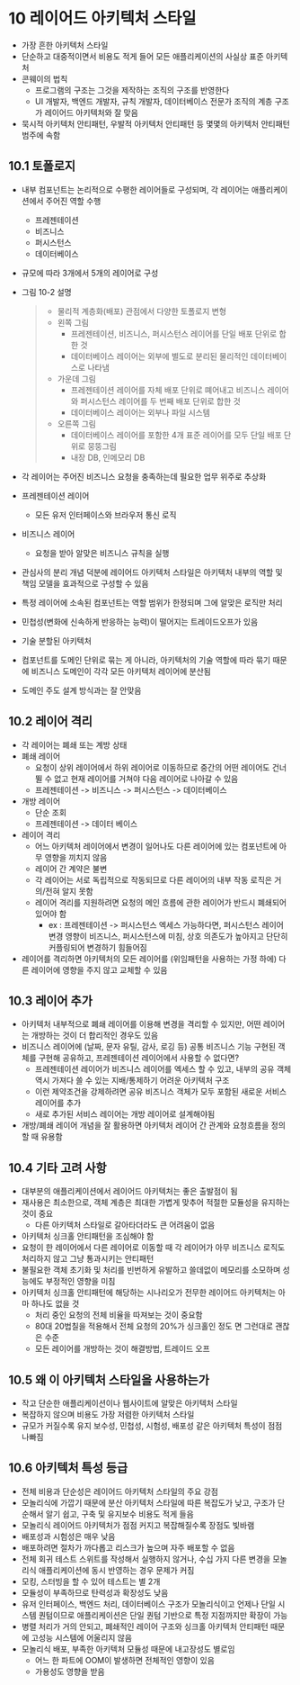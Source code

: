 # 10 레이어드 아키텍처 스타일
- 가장 흔한 아키텍처 스타일
- 단순하고 대중적이면서 비용도 적게 들어 모든 애플리케이션의 사실상 표준 아키텍처
- 콘웨이의 법칙
    - 프로그램의 구조는 그것을 제작하는 조직의 구조를 반영한다
    - UI 개발자, 백엔드 개발자, 규칙 개발자, 데이터베이스 전문가 조직의 계층 구조가 레이어드 아키텍처와 잘 맞음
- 묵시적 아키텍처 안티패턴, 우발적 아키텍처 안티패턴 등 몇몇의 아키텍처 안티패턴 범주에 속함
## 10.1 토폴로지
- 내부 컴포넌트는 논리적으로 수평한 레이어들로 구성되며, 각 레이어는 애플리케이션에서 주어진 역할 수행
    - 프레젠테이션
    - 비즈니스
    - 퍼시스턴스
    - 데이터베이스
- 규모에 따라 3개에서 5개의 레이어로 구성
- 그림 10-2 설명
    >- 물리적 계층화(배포) 관점에서 다양한 토폴로지 변형
    >- 왼쪽 그림
    >    - 프레젠테이션, 비즈니스, 퍼시스턴스 레이어를 단일 배포 단위로 합한 것
    >    - 데이터베이스 레이어는 외부에 별도로 분리된 물리적인 데이터베이스로 나타냄
    >- 가운데 그림
    >    - 프레젠테이션 레이어를 자체 배포 단위로 뗴어내고 비즈니스 레이어와 퍼시스턴스 레이어를 두 번째 배포 단위로 합한 것
    >    - 데이터베이스 레이어는 외부나 파일 시스템
    >- 오른쪽 그림
    >    - 데이터베이스 레이어를 포함한 4개 표준 레이어를 모두 단일 배포 단위로 뭉뚱그림
    >    - 내장 DB, 인메모리 DB
- 각 레이어는 주어진 비즈니스 요청을 충족하는데 필요한 업무 위주로 추상화
- 프레젠테이션 레이어
    - 모든 유저 인터페이스와 브라우저 통신 로직

- 비즈니스 레이어
    - 요청을 받아 알맞은 비즈니스 규칙을 실행
- 관심사의 분리 개념 덕분에 레이어드 아키텍처 스타일은 아키텍처 내부의 역할 및 책임 모델을 효과적으로 구성할 수 있음
- 특정 레이어에 소속된 컴포넌트는 역할 범위가 한정되며 그에 알맞은 로직만 처리
- 민첩성(변화에 신속하게 반응하는 능력)이 떨어지는 트레이드오프가 있음
- 기술 분할된 아키텍처
- 컴포넌트를 도메인 단위로 묶는 게 아니라, 아키텍처의 기술 역할에 따라 묶기 때문에 비즈니스 도메인이 각각 모든 아키텍처 레이어에 분산됨
- 도메인 주도 설계 방식과는 잘 안맞음
## 10.2 레이어 격리
- 각 레이어는 폐쇄 또는 계방 상태
- 폐쇄 레이어
    - 요청이 상위 레이어에서 하위 레이어로 이동하므로 중간의 어떤 레이어도 건너 뛸 수 없고 현재 레이어를 거쳐야 다음 레이어로 나아갈 수 있음
    - 프레젠테이션 -> 비즈니스 -> 퍼시스턴스 -> 데이터베이스
- 개방 레이어
    - 단순 조회
    - 프레젠테이션 -> 데이터 베이스
- 레이어 격리
    - 어느 아키텍처 레이어에서 변경이 일어나도 다른 레이어에 있는 컴포넌트에 아무 영향을 끼치지 않음
    - 레이어 간 계약은 불변
    - 각 레이어는 서로 독립적으로 작동되므로 다른 레이어의 내부 작동 로직은 거의/전혀 알지 못함
    - 레이어 격리를 지원하려면 요청의 메인 흐름에 관한 레이어가 반드시 폐쇄되어 있어야 함
        - ex : 프레젠테이션 -> 퍼시스턴스 엑세스 가능하다면, 퍼시스턴스 레이어 변경 영향이 비즈니스, 퍼시스턴스에 미침, 상호 의존도가 높아지고 단단히 커플링되어 변경하기 힘들어짐
- 레이어를 격리하면 아키텍처의 모든 레이어를 (위임패턴을 사용하는 가정 하에) 다른 레이어에 영향을 주지 않고 교체할 수 있음
## 10.3 레이어 추가
- 아키텍처 내부적으로 폐쇄 레이어를 이용해 변경을 격리할 수 있지만, 어떤 레이어는 개방하는 것이 더 합리적인 경우도 있음
- 비즈니스 레이어에 (날짜, 문자 유틸, 감사, 로깅 등) 공통 비즈니스 기능 구현된 객체를 구현해 공유하고, 프레젠테이션 레이어에서 사용할 수 없다면?
    - 프레젠테이션 레이어가 비즈니스 레이어를 엑세스 할 수 있고, 내부의 공유 객체 역시 가져다 쓸 수 있는 지배/통제하기 어려운 아키텍처 구조
    - 이런 제약조건을 강제하려면 공유 비즈니스 객체가 모두 포함된 새로운 서비스 레이어를 추가
    - 새로 추가된 서비스 레이어는 개방 레이어로 설계해야됨
- 개방/폐쇄 레이어 개념을 잘 활용하면 아키텍처 레이어 간 관계와 요청흐름을 정의할 때 유용함
## 10.4 기타 고려 사항
- 대부분의 애플리케이션에서 레이어드 아키텍처는 좋은 출발점이 됨
- 재사용은 최소한으로, 객체 계층은 최대한 가볍게 맞추어 적절한 모듈성을 유지하는 것이 중요
    - 다른 아키텍처 스타일로 갈아타더라도 큰 어려움이 없음
- 아키텍처 싱크홀 안티패턴을 조심해야 함
- 요청이 한 레이어에서 다른 레이어로 이동할 때 각 레이어가 아무 비즈니스 로직도 처리하지 않고 그냥 통과시키는 안티패턴
- 불필요한 객체 초기화 및 처리를 빈번하게 유발하고 쓸데없이 메모리를 소모하며 성능에도 부정적인 영향을 미침
- 아키텍처 싱크홀 안티패턴에 해당하는 시나리오가 전무한 레이어드 아키텍처는 아마 하나도 없을 것
    - 처리 중인 요청의 전체 비율을 따져보는 것이 중요함
    - 80대 20법칠을 적용해서 전체 요청의 20%가 싱크홀인 정도 면 그런대로 괜찮은 수준
    - 모든 레이어를 개방하는 것이 해결방법, 트레이드 오프
## 10.5 왜 이 아키텍처 스타일을 사용하는가
- 작고 단순한 애플리케이션이나 웹사이트에 알맞은 아키텍처 스타일
- 복잡하지 않으며 비용도 가장 저렴한 아키텍처 스타일
- 규모가 커질수록 유지 보수성, 민첩성, 시험성, 배포성 같은 아키텍처 특성이 점점 나빠짐
## 10.6 아키텍처 특성 등급
- 전체 비용과 단순성은 레이어드 아키텍처 스타일의 주요 강점
- 모놀리식에 가깝기 때문에 분산 아키텍처 스타일에 따른 복잡도가 낮고, 구조가 단순해서 알기 쉽고, 구축 및 유지보수 비용도 적게 들음
- 모놀리식 레이어드 아키텍처가 점점 커지고 복잡해질수록 장점도 빛바램
- 배포성과 시험성은 매우 낮음
- 배포하려면 절차가 까다롭고 리스크가 높으며 자주 배포할 수 없음
- 전체 회귀 테스트 스위트를 작성해서 실행하지 않거나, 수십 가지 다른 변경을 모놀리식 애플리케이션에 동시 반영하는 경우 문제가 커짐
- 모킹, 스터빙을 할 수 있어 테스트는 별 2개
- 모듈성이 부족하므로 탄력성과 확장성도 낮음
- 유저 인터페이스, 백엔드 처리, 데이터베이스 구조가 모놀리식이고 언제나 단일 시스템 퀀텀이므로 애플리케이션은 단일 퀀텀 기반으로 특정 지점까지만 확장이 가능
- 병렬 처리가 거의 안되고, 폐쇄적인 레이어 구조와 싱크홀 아키텍처 안티패턴 때문에 고성능 시스템에 어울리지 않음
- 모놀리식 배포, 부족한 아키텍처 모듈성 때문에 내고장성도 별로임
    - 어느 한 파트에 OOM이 발생하면 전체적인 영향이 있음
    - 가용성도 영향을 받음
